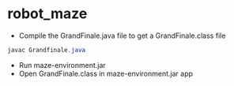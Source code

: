 # robot_maze
-  Compile the GrandFinale.java file to get a GrandFinale.class file
```java
javac Grandfinale.java
```
- Run maze-environment.jar
- Open GrandFinale.class in maze-environment.jar app
